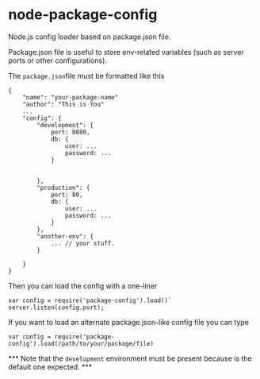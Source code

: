# node-package-config
Node.js config loader based on package.json file.

Package.json file is useful to store env-related variables (such as server ports or other configurations).

The `package.json`file must be formatted like this
```
{
    "name": "your-package-name"
    "author": "This is You"
    ...
    "config": {
        "development": {
            port: 8080,
            db: {
                user: ...
                password: ...
            }
            
            
        },
        "production": {
            port: 80,
            db: {
                user: ...
                password: ...
            }
        },
        "another-env": {
            ... // your stuff.
        }
        
    }
}
```

Then you can load the config with a one-liner

```
var config = require('package-config').load()`
server.listen(config.port);
```




If you want to load an alternate package.json-like config file you can type

`var config = require('package-config').load(/path/to/your/package/file)`

*** Note that the `development` environment must be present because is the default one expected. ***